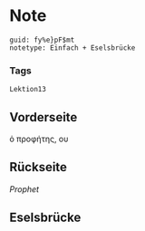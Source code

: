 # Note
```
guid: fy%e}pF$mt
notetype: Einfach + Eselsbrücke
```

### Tags
```
Lektion13
```

## Vorderseite
ὁ προφήτης, ου

## Rückseite
<i>Prophet</i>

## Eselsbrücke

